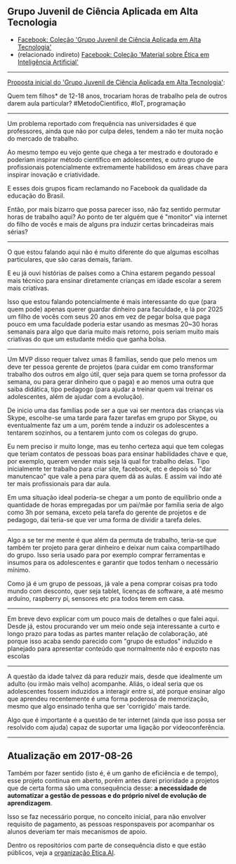 ## Grupo Juvenil de Ciência Aplicada em Alta Tecnologia

- [Facebook: Coleção 'Grupo Juvenil de Ciência Aplicada em Alta Tecnologia'](https://www.facebook.com/fititnt/media_set?set=a.1524899977561478.1073741849.100001244705769&type=3&feed=true)
- (relacionado indireto) [Facebook: Coleção 'Material sobre Ética em Inteligência Artificial'](https://www.facebook.com/fititnt/media_set?set=a.1537961042922038.1073741851.100001244705769&type=3&feed=true)

----

[Proposta inicial do 'Grupo Juvenil de Ciência Aplicada em Alta Tecnologia'](https://www.facebook.com/fititnt/posts/1513987711986038):

Quem tem filhos* de 12-18 anos, trocariam horas de trabalho pela de outros darem aula particular? #MetodoCientifico, #IoT, programação

----

Um problema reportado com frequência nas universidades é que professores, ainda que não por culpa deles, tendem a não ter muita noção do mercado de trabalho.

Ao mesmo tempo eu vejo gente que chega a ter mestrado e doutorado e poderiam inspirar método científico em adolescentes, e outro grupo de profissionais potencialmente extremamente habilidoso em áreas chave para inspirar inovação e criatividade.

E esses dois grupos ficam reclamando no Facebook da qualidade da educação do Brasil.

Então, por mais bizarro que possa parecer isso, não faz sentido permutar horas de trabalho aqui? Ao ponto de ter alguém que é "monitor" via internet do filho de vocês e mais de alguns pra induzir certas brincadeiras mais sérias?

----

O que estou falando aqui não é muito diferente do que algumas escolhas particulares, que são caras demais, fariam.

E eu já ouvi histórias de países como a China estarem pegando pessoal mais técnico para ensinar diretamente crianças em idade escolar a serem mais criativas.

Isso que estou falando potencialmente é mais interessante do que (para quem pode) apenas querer guardar dinheiro para faculdade, e lá por 2025 um filho de vocês com seus 20 anos em vez de pegar bolsa que paga pouco em uma faculdade poderia estar usando as mesmas 20~30 horas semanais para algo que daria muito mais retorno, pois seriam muito mais criativas do que um estudante médio que ganha bolsa.

----

Um MVP disso requer talvez umas 8 famílias, sendo que pelo menos um deve ter pessoa gerente de projetos (para cuidar em como transformar trabalho dos outros em algo útil, quer seja para quem se torna professor da semana, ou para gerar dinheiro que o paga) e ao menos uma outra que saiba didática, tipo pedagogo (para ajudar a treinar quem vai treinar os adolescentes, além de ajudar com a evolução).

De inicio uma das famílias pode ser a que vai ser mentora das crianças via Skype, escolhe-se uma tarde para fazer tarefas em grupo por Skype, ou eventualmente faz um a um, porém tende a induzir os adolescentes a tentarem sozinhos, ou a tentarem junto com os colegas do grupo.

Eu nem preciso ir muito longe, mas eu tenho certeza aqui que tem colegas que teriam contatos de pessoas boas para ensinar habilidades chave e que, por exemplo, querem vender mais seja lá qual for trabalho delas. Tipo inicialmente ter trabalho para criar site, facebook, etc e depois só "dar manutencao" que vale a pena para quem dá as aulas. E assim vai indo até ter mais profissionais para dar aula.

Em uma situação ideal poderia-se chegar a um ponto de equilíbrio onde a quantidade de horas empregadas por um pai/mãe por família seria de algo como 3h por semana, exceto pela tarefa do gerente de projetos e de pedagogo, dai teria-se que ver uma forma de dividir a tarefa deles.


----

Algo a se ter me mente é que além da permuta de trabalho, teria-se que também ter projeto para gerar dinheiro e deixar num caixa compartilhado do grupo. Isso seria usado para por exemplo comprar ferramentas e insumos para os adolescentes e garantir que todos tenham o necessário mínimo.

Como já é um grupo de pessoas, já vale a pena comprar coisas pra todo mundo com desconto, quer seja tablet, licenças de software, a até mesmo arduíno, raspberry pi, sensores etc pra todos terem em casa.

----

Em breve devo explicar com um pouco mais de detalhes o que falei aqui. Desde já, estou procurando ver um meio onde seja interessante a curto e longo prazo para todas as partes manter relação de colaboração, até porque isso acaba sendo parecido com "grupo de estudos" induzido e planejado para apresentar conteúdo que normalmente não é exposto nas escolas

----

A questão da idade talvez dá para reduzir mais, desde que idealmente um adulto (ou irmão mais velho) acompanhe. Aliás, o ideal seria que os adolescentes fossem induzidos a interagir entre si, até porque ensinar algo que aprendeu recentemente é uma forma poderosa de memorização, mesmo que algo ensinado tenha que ser 'corrigido' mais tarde.

Algo que é importante é a questão de ter internet (ainda que isso possa ser resolvido com ajuda) capaz de suportar uma ligação por videoconferência.


----

## Atualização em 2017-08-26

Também por fazer sentido (isto é, é um ganho de eficiência e de tempo), esse
projeto continua em aberto, porém antes darei prioridade a projetos que de certa
forma são uma consequência desse: **a necessidade de automatizar a gestão
de pessoas e do próprio nível de evolução de aprendizagem**.

Isso se faz necessário porque, no conceito inicial, para não envolver requisito
de pagamento, as pessoas responspaveis por acompanhar os alunos deveriam ter
mais mecanismos de apoio.

Dentro os repositórios com parte de consequência disto e que estão públicos,
veja a [organização Etica.AI](https://github.com/EticaAI).
